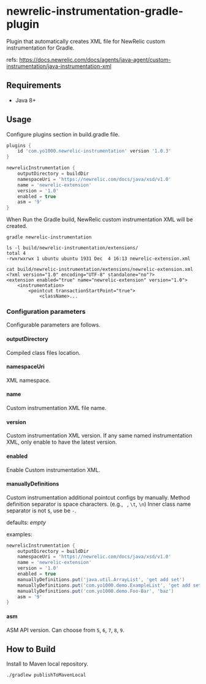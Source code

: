 newrelic-instrumentation-gradle-plugin
================================================================================

Plugin that automatically creates XML file for NewRelic custom instrumentation for Gradle.

refs: https://docs.newrelic.com/docs/agents/java-agent/custom-instrumentation/java-instrumentation-xml


Requirements
--------------------------------------------------------------------------------

* Java 8+


Usage
--------------------------------------------------------------------------------

Configure plugins section in build.gradle file.

```groovy
plugins {
    id 'com.yo1000.newrelic-instrumentation' version '1.0.3'
}

newrelicInstrumentation {
    outputDirectory = buildDir
    namespaceUri = 'https://newrelic.com/docs/java/xsd/v1.0'
    name = 'newrelic-extension'
    version = '1.0'
    enabled = true
    asm = '9'
}
```

When Run the Gradle build,
NewRelic custom instrumentation XML will be created.

```
gradle newrelic-instrumentation

ls -l build/newrelic-instrumentation/extensions/
total 4
-rwxrwxrwx 1 ubuntu ubuntu 1931 Dec  4 16:13 newrelic-extension.xml

cat build/newrelic-instrumentation/extensions/newrelic-extension.xml
<?xml version="1.0" encoding="UTF-8" standalone="no"?>
<extension enabled="true" name="newrelic-extension" version="1.0">
    <instrumentation>
        <pointcut transactionStartPoint="true">
            <className>...
```

### Configuration parameters

Configurable parameters are follows.

#### outputDirectory

Compiled class files location.

#### namespaceUri

XML namespace.

#### name

Custom instrumentation XML file name.

#### version

Custom instrumentation XML version.
If any same named instrumentation XML, only enable to have the latest version.

#### enabled

Enable Custom instrumentation XML.

#### manuallyDefinitions

Custom instrumentation additional pointcut configs by manually.
Method definition separator is space characters. (e.g., ` `, `\t`, `\n`)
Inner class name separator is not `$`, use be `-`.

defaults: _empty_

examples:
```groovy
newrelicInstrumentation {
    outputDirectory = buildDir
    namespaceUri = 'https://newrelic.com/docs/java/xsd/v1.0'
    name = 'newrelic-extension'
    version = '1.0'
    enabled = true
    manuallyDefinitions.put('java.util.ArrayList', 'get add set')
    manuallyDefinitions.put('com.yo1000.demo.ExampleList', 'get add set')
    manuallyDefinitions.put('com.yo1000.demo.Foo-Bar', 'baz')
    asm = '9'
}
```

#### asm

ASM API version. Can choose from `5`, `6`, `7`, `8`, `9`.


How to Build
--------------------------------------------------------------------------------

Install to Maven local repository.

```
./gradlew publishToMavenLocal
```
